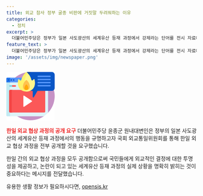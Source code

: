 ```yaml
---
title: 외교 참사 정부 굴종 비판에 거짓말 두려워하는 이유
categories:
  - 정치
excerpt: >
  더불어민주당은 정부가 일본 사도광산의 세계유산 등재 과정에서 강제라는 단어를 전시 자료에 표기하라는 요구를 거부하고 묵인한 것을 비판했습니다. 윤종군 원내대변인은 외교 참사라며 우리 정부의 요구를 끝까지 관철하지 않은 것에 분통을 터뜨렸고, 매국 외교 진상을 철저히 규명하겠다고 요구했습니다.
feature_text: >
  더불어민주당은 정부가 일본 사도광산의 세계유산 등재 과정에서 강제라는 단어를 전시 자료에 표기하라는 요구를 거부하고 묵인한 것을 비판했습니다. 윤종군 원내대변인은 외교 참사라며 우리 정부의 요구를 끝까지 관철하지 않은 것에 분통을 터뜨렸고, 매국 외교 진상을 철저히 규명하겠다고 요구했습니다.
image: '/assets/img/newspaper.png'
---
```


<p><img src="/assets/img/news.png" alt="rentncar 속보" /></p>

<p><b><span style="color: #ee2323;">한일 외교 협상 과정의 공개 요구</span></b>
더불어민주당 윤종군 원내대변인은 정부의 일본 사도광산의 세계유산 등재 과정에서의 행동을 규명하고자 국회 외교통일위원회를 통해 한일 외교 협상 과정을 전부 공개할 것을 요구했습니다.</p>

<p>한일 간의 외교 협상 과정을 모두 공개함으로써 국민들에게 외교적인 결정에 대한 투명성을 제공하고, 논란이 되고 있는 세계유산 등재 과정의 실제 상황을 명확히 밝히는 것이 중요하다는 메시지를 전달했습니다.</p>
유용한 생활 정보가 필요하시다면, <a href="https://opensis.kr" rel="dofollow">opensis.kr</a>


